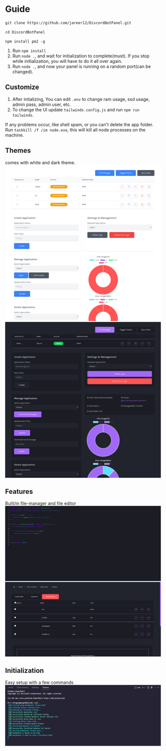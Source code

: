 # Guide

```shell
git clone https://github.com/jareer12/DiscordBotPanel.git
```

```shell
cd DiscordBotPanel
```

```shell
npm install pm2 -g
```

1. Run `npm install`
2. Run `node .`, and wait for initialization to complete(must). If you stop while initialization, you will have to do it all over again.
3. Run `node .`, and now your panel is running on a random port(can be changed).

## Customize

1. After intializing, You can edit `.env` to change ram usage, ssd usage, admin pass, admin user, etc.
2. To change the UI update `tailwinds.config.js` and run `npm run tailwinds`.

If any problems occur, like shell spam, or you can't delete the app folder. Run `taskkill /f /im node.exe`, this will kill all node processes on the machine.

## Themes

comes with white and dark theme.
![Image](./BaseTemplate/home.png)
![Image](./BaseTemplate/home-dark.png)

## Features

Built/in file-manager and file editor
![Image](./BaseTemplate/file-editor.png)
![Image](./BaseTemplate/dark-file-manager.png)

## Initialization

Easy setup with a few commands
![Image](./BaseTemplate/init.png)
